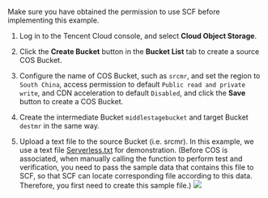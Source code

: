 Make sure you have obtained the permission to use SCF before implementing this example.

1) Log in to the Tencent Cloud console, and select **Cloud Object Storage**.

2) Click the **Create Bucket** button in the **Bucket List** tab to create a source COS Bucket.

3) Configure the name of COS Bucket, such as `srcmr`, and set the region to `South China`, access permission to default `Public read and private write`, and CDN acceleration to default `Disabled`, and click the **Save** button to create a COS Bucket.

4) Create the intermediate Bucket `middlestagebucket` and target Bucket `destmr` in the same way.

5) Upload a text file to the source Bucket (i.e. srcmr). In this example, we use a text file [Serverless.txt](	http://srcmr-1251740579.cosgz.myqcloud.com/serverless.txt) for demonstration. (Before COS is associated, when manually calling the function to perform test and verification, you need to pass the sample data that contains this file to SCF, so that SCF can locate corresponding file according to this data. Therefore, you first need to create this sample file.)
![](//mc.qcloudimg.com/static/img/a80d72a80fe68e091109271f5cdba2b7/image.png)

